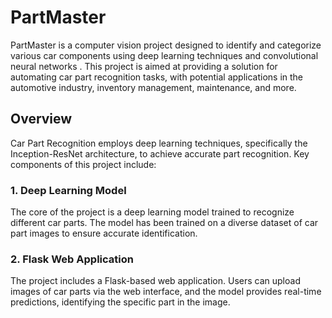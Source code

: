 # PartMaster

PartMaster is a computer vision project  designed to  identify and categorize various car components using deep learning techniques and convolutional neural networks . This project is aimed at providing a solution for automating car part recognition tasks, with potential applications in the automotive industry, inventory management, maintenance, and more.

## Overview

Car Part Recognition employs deep learning techniques, specifically the Inception-ResNet architecture, to achieve accurate part recognition. Key components of this project include:

### 1. Deep Learning Model

The core of the project is a deep learning model trained to recognize different car parts. The model has been trained on a diverse dataset of car part images to ensure accurate identification.

### 2. Flask Web Application

The project includes a  Flask-based web application. Users can upload images of car parts via the web interface, and the model provides real-time predictions, identifying the specific part in the image.
